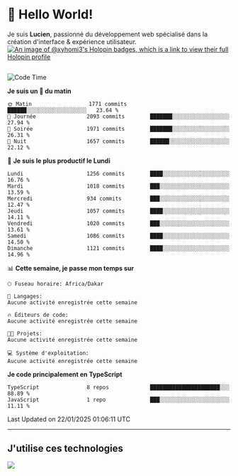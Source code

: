 # 👋 Hello World!

Je suis **Lucien**, passionné du développement web spécialisé dans la création d'interface & expérience utilisateur.
[![An image of @xyhomi3's Holopin badges, which is a link to view their full Holopin profile](https://holopin.me/xyhomi3)](https://holopin.io/@xyhomi3)

##

<!--START_SECTION:waka-->
![Code Time](http://img.shields.io/badge/Code%20Time-2%2C834%20hrs%2050%20mins-blue)

**Je suis un 🐤 du matin** 

```text
🌞 Matin                  1771 commits        ██████░░░░░░░░░░░░░░░░░░░   23.64 % 
🌆 Journée                2093 commits        ███████░░░░░░░░░░░░░░░░░░   27.94 % 
🌃 Soirée                 1971 commits        ███████░░░░░░░░░░░░░░░░░░   26.31 % 
🌙 Nuit                   1657 commits        ██████░░░░░░░░░░░░░░░░░░░   22.12 % 
```
📅 **Je suis le plus productif le Lundi** 

```text
Lundi                    1256 commits        ████░░░░░░░░░░░░░░░░░░░░░   16.76 % 
Mardi                    1018 commits        ███░░░░░░░░░░░░░░░░░░░░░░   13.59 % 
Mercredi                 934 commits         ███░░░░░░░░░░░░░░░░░░░░░░   12.47 % 
Jeudi                    1057 commits        ████░░░░░░░░░░░░░░░░░░░░░   14.11 % 
Vendredi                 1020 commits        ███░░░░░░░░░░░░░░░░░░░░░░   13.61 % 
Samedi                   1086 commits        ████░░░░░░░░░░░░░░░░░░░░░   14.50 % 
Dimanche                 1121 commits        ████░░░░░░░░░░░░░░░░░░░░░   14.96 % 
```


📊 **Cette semaine, je passe mon temps sur** 

```text
🕑︎ Fuseau horaire: Africa/Dakar

💬 Langages: 
Aucune activité enregistrée cette semaine

🔥 Éditeurs de code: 
Aucune activité enregistrée cette semaine

🐱‍💻 Projets: 
Aucune activité enregistrée cette semaine

💻 Système d'exploitation: 
Aucune activité enregistrée cette semaine
```

**Je code principalement en TypeScript** 

```text
TypeScript               8 repos             ██████████████████████░░░   88.89 % 
JavaScript               1 repo              ███░░░░░░░░░░░░░░░░░░░░░░   11.11 % 
```




 Last Updated on 22/01/2025 01:06:11 UTC
<!--END_SECTION:waka-->
---

## J'utilise ces technologies

<p align="left">
  <a href="https://skillicons.dev">
    <img src="https://skillicons.dev/icons?i=ts,js,md,scss,tailwind,react,docker,express,astro,vite,nextjs,vercel,figma,ableton" />
  </a>
</p>

